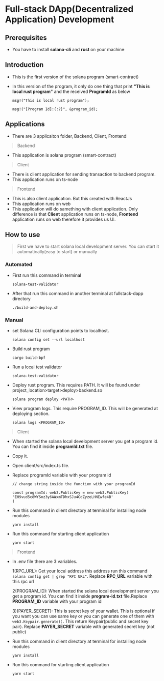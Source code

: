 # Full-stack DApp(Decentralized Application) Development

## Prerequisites

- You have to install **solana-cli** and **rust** on your machine

## Introduction

- This is the first version of the solana program (smart-contract)
- In this version of the program, it only do one thing that print **"This is local rust program"** and the received **ProgramId** as below

  `msg!("This is local rust program");`

  `msg!("[Program Id]:{:?}", &program_id);`

## Applications

- There are 3 applicaiton folder, Backend, Client, Frontend

> Backend

- This application is solana program (smart-contract)

> Client

- There is client application for sending transaction to backend program.
- This application runs on ts-node

> Frontend

- This is also client application. But this created with ReactJs
- This application runs on web
- This application will do samething with client application. Only difference is that **Client** application runs on ts-node, **Frontend** application runs on web therefore it provides us UI.

## How to use

> First we have to start solana local development server. You can start it automatically(easy to start) or manually

### Automated

- First run this command in terminal

  `solana-test-validator`

- After that run this command in another terminal at fullstack-dapp directory

  `./build-and-deploy.sh`

### Manual

- set Solana CLI configuration points to localhost.

  `solana config set --url localhost`

- Build rust program

  `cargo build-bpf`

- Run a local test validator

  `solana-test-validator`

- Deploy rust program. This requires PATH. It will be found under project_location>target>deploy>backend.so

  `solana program deploy <PATH>`

- View program logs. This require PROGRAM_ID. This will be generated at deploying section.

  `solana logs <PROGRAM_ID>`

> Client

- When started the solana local development server you get a program id. You can find it inside **programId.txt** file.
- Copy it.
- Open client/src/index.ts file.
- Replace programId variable with your program id

  ```
  // change string inside the function with your programId

  const programId: web3.PublicKey = new web3.PublicKey(
  'EH9vud5c8WYSoz3y6AWxmTDhxSJu4CdZyzeLHNEwfe4B'
  )

  ```

- Run this command in client directory at terminal for installing node modules

  `yarn install`

- Run this command for starting client application

  `yarn start`

> Frontend

- In .env file there are 3 variables.

  1(RPC_URL): Get your local address this address run this command
  `solana config get | grep "RPC URL"`. Replace **RPC_URL** variable with this rpc url

  2(PROGRAM_ID): When started the solana local development server you get a program id. You can find it inside **program-id.txt** file.Replace **PROGRAM_ID** variable with your program id

  3)(PAYER_SECRET): This is secret key of your wallet. This is optional if you want you can use same key or you can generate one of them with `web3.Keypair.generate()`. This return Keypair(public and secret key pair). Replace **PAYER_SECRET** variable with generated secret key (not public)

- Run this command in client directory at terminal for installing node modules

  `yarn install`

- Run this command for starting client application

  `yarn start`

